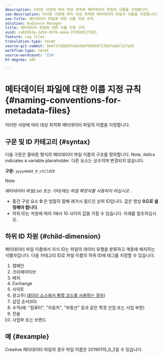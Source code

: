 ```yaml
---
description: 이러한 사양에 따라 대상 최적화 메타데이터 파일의 이름을 지정합니다.
seo-description: 이러한 사양에 따라 대상 최적화 메타데이터 파일의 이름을 지정합니다.
seo-title: 메타데이터 파일에 대한 이름 지정 규칙
solution: Audience Manager
title: 메타데이터 파일에 대한 이름 지정 규칙
uuid: cab55b2a-2e54-45f6-aeea-3735b911f821
feature: log files
translation-type: tm+mt
source-git-commit: 9e4f2f26b83fe6e5b6f669107239d7edaf11fed3
workflow-type: tm+mt
source-wordcount: '214'
ht-degree: 10%

---
```



# 메타데이터 파일에 대한 이름 지정 규칙{#naming-conventions-for-metadata-files}

이러한 사양에 따라 대상 최적화 메타데이터 파일의 이름을 지정합니다.

## 구문 및 ID 카테고리 {#syntax}

다음 구문은 올바른 형식의 메타데이터 파일 이름의 구조를 정의합니다. Note, *italics* indicates a variable placeholder. 다른 요소는 상수이며 변경되지 않습니다.

**구문:** *`yyyymmdd_0_childID`*

>[!NOTE]
>
>*메타데이터 파일(.txt 또는 기타)에는 파일 확장자를 사용하지 마십시오* .

<!--In the name syntax, you'll notice a parent ID variable. Don't confuse it with the parent ID used in the [metadata file contents](../../../reporting/audience-optimization-reports/metadata-files-intro/metadata-file-contents.md). These 2 variables seem similar, but they represent different things:-->

* 중간 구성 요소 **0** 은 엄밀히 말해 레거시 필드인 상위 ID입니다. 값은 항상 **0으로 설정해야 합니다**.
* 하위 ID는 차원에 따라 1에서 10 사이의 값을 가질 수 있습니다. 아래를 참조하십시오.

## 하위 ID 차원 {#child-dimension}

메타데이터 파일 이름에서 자식 ID는 파일의 데이터 유형을 분류하고 계층에 배치하는 식별자입니다. 다음 카테고리 ID로 파일 이름의 하위 ID에 태그를 지정할 수 있습니다.

1. 캠페인
1. 크리에이티브
1. 배치
1. Exchange
1. 사이트
1. 광고주( [데이터 소스에서 통합 코드를 사용하는 경우](../../../features/manage-datasources.md#details))
1. 삽입 순서(IO)
1. 수직(예: &quot;컴퓨터&quot;, &quot;자동차&quot;, &quot;부동산&quot; 등과 같은 특정 산업 또는 사업 부문)
1. 전술
1. 사업부 또는 브랜드

## 예 {#example}

Creative 메타데이터 파일의 경우 파일 이름은 20190115_0_2일 수 있습니다.

<!--Let's take a look at how you would use these IDs in a metadata file name. As an example, say your data file consists of campaign creatives. In this case, the campaign is a parent object and the creatives are child objects because they belong to, or are contained by, the campaign. As a result, you'd choose the following IDs for the metadata file name:

* Parent ID: `1` 
* Child ID: `2`

Your metadata file name would look like this: `20150827_1_2`

Sometimes, you might have data that does not belong to a parent object. Whenever this is the case, select ID 0 for the parent ID. In this case, your file title would look like this: `20150827_0_2`. -->
